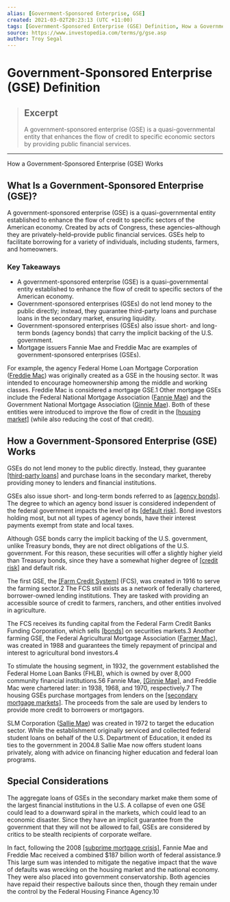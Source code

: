 ```yaml
---
alias: [Government-Sponsored Enterprise, GSE]
created: 2021-03-02T20:23:13 (UTC +11:00)
tags: [Government-Sponsored Enterprise (GSE) Definition, How a Government-Sponsored Enterprise (GSE) Works]
source: https://www.investopedia.com/terms/g/gse.asp
author: Troy Segal
---
```


# Government-Sponsored Enterprise (GSE) Definition

> ## Excerpt
> A government-sponsored enterprise (GSE) is a quasi-governmental entity that enhances the flow of credit to specific economic sectors by providing public financial services.

---

How a Government-Sponsored Enterprise (GSE) Works
## What Is a Government-Sponsored Enterprise (GSE)?

A government-sponsored enterprise (GSE) is a quasi-governmental entity established to enhance the flow of credit to specific sectors of the American economy. Created by acts of Congress, these agencies–although they are privately-held–provide public financial services. GSEs help to facilitate borrowing for a variety of individuals, including students, farmers, and homeowners.

### Key Takeaways

-   A government-sponsored enterprise (GSE) is a quasi-governmental entity established to enhance the flow of credit to specific sectors of the American economy.
-   Government-sponsored enterprises (GSEs) do not lend money to the public directly; instead, they guarantee third-party loans and purchase loans in the secondary market, ensuring liquidity.
-   Government-sponsored enterprises (GSEs) also issue short- and long-term bonds (agency bonds) that carry the implicit backing of the U.S. government.
-   Mortgage issuers Fannie Mae and Freddie Mac are examples of government-sponsored enterprises (GSEs).

For example, the agency Federal Home Loan Mortgage Corporation ([Freddie Mac](https://www.investopedia.com/terms/f/freddiemac.asp)) was originally created as a GSE in the housing sector. It was intended to encourage homeownership among the middle and working classes. Freddie Mac is considered a mortgage GSE.1 Other mortgage GSEs include the Federal National Mortgage Association ([Fannie Mae](https://www.investopedia.com/mortgage/fannie-mae-loans/)) and the Government National Mortgage Association ([Ginnie Mae](https://www.investopedia.com/terms/g/ginniemae.asp)). Both of these entities were introduced to improve the flow of credit in the [[housing market]](https://www.investopedia.com/articles/personal-finance/033015/top-us-housing-market-indicators.asp) (while also reducing the cost of that credit).

## How a Government-Sponsored Enterprise (GSE) Works

GSEs do not lend money to the public directly. Instead, they guarantee [[third-party loans]](https://www.investopedia.com/terms/i/indirect-loan.asp) and purchase loans in the secondary market, thereby providing money to lenders and financial institutions.

GSEs also issue short- and long-term bonds referred to as [[agency bonds]](https://www.investopedia.com/terms/a/agencybonds.asp). The degree to which an agency bond issuer is considered independent of the federal government impacts the level of its [[default risk]](https://www.investopedia.com/terms/d/defaultrisk.asp). Bond investors holding most, but not all types of agency bonds, have their interest payments exempt from state and local taxes.

Although GSE bonds carry the implicit backing of the U.S. government, unlike Treasury bonds, they are not direct obligations of the U.S. government. For this reason, these securities will offer a slightly higher yield than Treasury bonds, since they have a somewhat higher degree of [[credit risk]](https://www.investopedia.com/terms/c/creditrisk.asp) and default risk.

The first GSE, the [[Farm Credit System]](https://www.investopedia.com/terms/f/farm-credit-system.asp) (FCS), was created in 1916 to serve the farming sector.2 The FCS still exists as a network of federally chartered, borrower-owned lending institutions. They are tasked with providing an accessible source of credit to farmers, ranchers, and other entities involved in agriculture.

The FCS receives its funding capital from the Federal Farm Credit Banks Funding Corporation, which sells [[bonds]](https://www.investopedia.com/terms/b/bond.asp) on securities markets.3 Another farming GSE, the Federal Agricultural Mortgage Association ([Farmer Mac](https://www.investopedia.com/terms/f/farmermac.asp)), was created in 1988 and guarantees the timely repayment of principal and interest to agricultural bond investors.4

To stimulate the housing segment, in 1932, the government established the Federal Home Loan Banks (FHLB), which is owned by over 8,000 community financial institutions.56 Fannie Mae, [[Ginnie Mae]](https://www.investopedia.com/ask/answers/ginnie-mae-security/), and Freddie Mac were chartered later: in 1938, 1968, and 1970, respectively.7 The housing GSEs purchase mortgages from lenders on the [[secondary mortgage markets]](https://www.investopedia.com/terms/s/secondary_mortgage_market.asp). The proceeds from the sale are used by lenders to provide more credit to borrowers or mortgagors.

SLM Corporation ([Sallie Mae](https://www.investopedia.com/terms/s/salliemae.asp)) was created in 1972 to target the education sector. While the establishment originally serviced and collected federal student loans on behalf of the U.S. Department of Education, it ended its ties to the government in 2004.8 Sallie Mae now offers student loans privately, along with advice on financing higher education and federal loan programs.

## Special Considerations

The aggregate loans of GSEs in the secondary market make them some of the largest financial institutions in the U.S. A collapse of even one GSE could lead to a downward spiral in the markets, which could lead to an economic disaster. Since they have an implicit guarantee from the government that they will not be allowed to fail, GSEs are considered by critics to be stealth recipients of corporate welfare.

In fact, following the 2008 [[subprime mortgage crisis]](https://www.investopedia.com/terms/s/subprime-meltdown.asp), Fannie Mae and Freddie Mac received a combined $187 billion worth of federal assistance.9 This large sum was intended to mitigate the negative impact that the wave of defaults was wrecking on the housing market and the national economy. They were also placed into government conservatorship. Both agencies have repaid their respective bailouts since then, though they remain under the control by the Federal Housing Finance Agency.10
